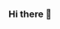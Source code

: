 ### Hi there 👋

<!--
**Raghav-Balaji/Raghav-Balaji** is a ✨ _special_ ✨ repository because its `README.md` (this file) appears on your GitHub profile.

Here are some ideas to get you started:

- 🔭 I’m currently working on ...
- 🌱 I’m currently learning ...
- 👯 I’m looking to collaborate on ...
- 🤔 I’m looking for help with . ]..
- 💬 Ask me about ...
- 📫 How to reach me: ...
- 😄 Pronouns: ...
- ⚡ Fun fact: ...
-->
